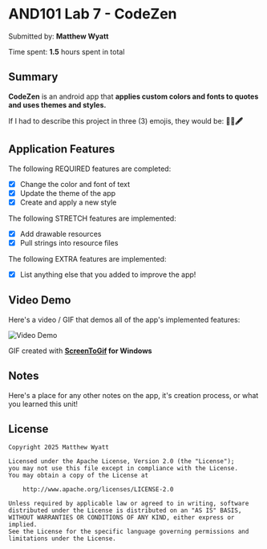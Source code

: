 <!-- (This is a comment) INSTRUCTIONS: Go through this page and fill out any **bolded** entries with their correct values.-->

# AND101 Lab 7 - CodeZen

Submitted by: **Matthew Wyatt**

Time spent: **1.5** hours spent in total

## Summary

**CodeZen** is an android app that **applies custom colors and fonts to quotes and uses themes and styles.**

If I had to describe this project in three (3) emojis, they would be: **🪷🎨🖋️**

## Application Features

<!-- (This is a comment) Please be sure to change the [ ] to [x] for any features you completed.  If a feature is not checked [x], you might miss the points for that item! -->

The following REQUIRED features are completed:

- [x] Change the color and font of text
- [x] Update the theme of the app
- [x] Create and apply a new style

The following STRETCH features are implemented:

- [x] Add drawable resources
- [x] Pull strings into resource files

The following EXTRA features are implemented:

- [x] List anything else that you added to improve the app!

## Video Demo

Here's a video / GIF that demos all of the app's implemented features:

<img src='http://i.imgur.com/link/to/your/gif/file.gif' title='Video Demo' width='' alt='Video Demo' />

GIF created with **[ScreenToGif](https://www.screentogif.com/) for Windows**

<!-- Recommended tools:
- [Kap](https://getkap.co/) for macOS
- [ScreenToGif](https://www.screentogif.com/) for Windows
- [peek](https://github.com/phw/peek) for Linux. -->

## Notes

Here's a place for any other notes on the app, it's creation process, or what you learned this unit!

## License

    Copyright 2025 Matthew Wyatt
    
    Licensed under the Apache License, Version 2.0 (the "License");
    you may not use this file except in compliance with the License.
    You may obtain a copy of the License at
    
        http://www.apache.org/licenses/LICENSE-2.0
    
    Unless required by applicable law or agreed to in writing, software
    distributed under the License is distributed on an "AS IS" BASIS,
    WITHOUT WARRANTIES OR CONDITIONS OF ANY KIND, either express or implied.
    See the License for the specific language governing permissions and
    limitations under the License.
